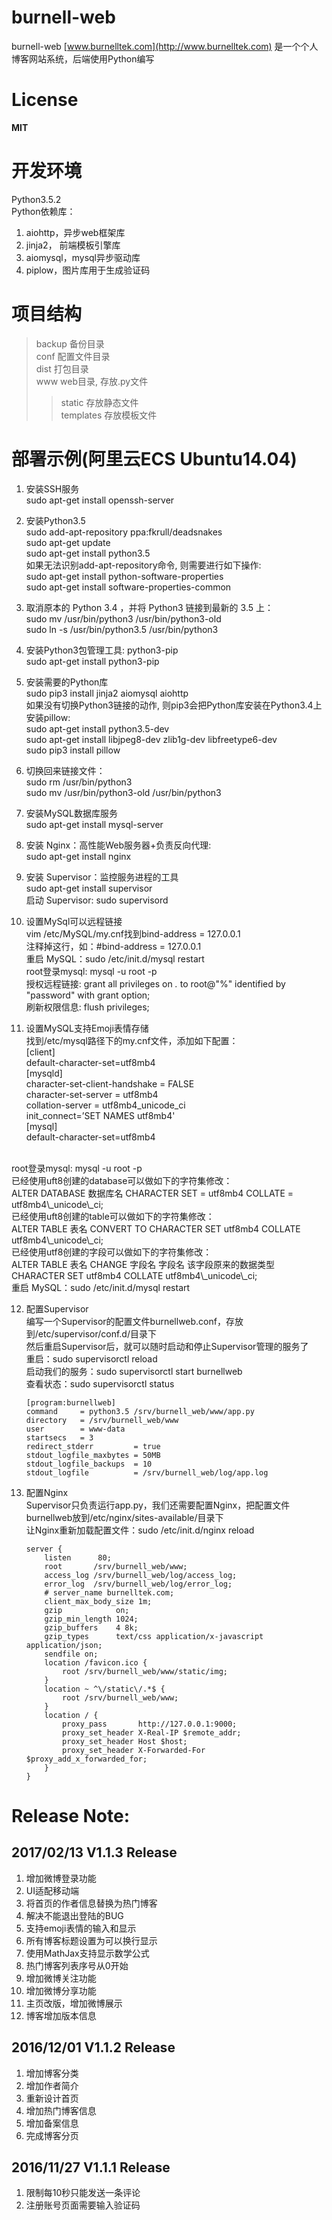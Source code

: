 burnell-web <br>
===========
burnell-web [www.burnelltek.com](http://www.burnelltek.com) 是一个个人博客网站系统，后端使用Python编写 <br>

# License <br>
**MIT** <br>

# 开发环境 <br>
Python3.5.2 <br>
Python依赖库：<br>
1. aiohttp，异步web框架库 <br>
2. jinja2， 前端模板引擎库 <br>
3. aiomysql，mysql异步驱动库 <br>
4. piplow，图片库用于生成验证码 <br>

# 项目结构 <br>
>backup                备份目录 <br>
>conf                  配置文件目录 <br>
>dist                  打包目录 <br>
>www                   web目录, 存放.py文件 <br>
>>static               存放静态文件 <br>
>>templates            存放模板文件 <br>

# 部署示例(阿里云ECS Ubuntu14.04) <br>
1. 安装SSH服务 <br>
sudo apt-get install openssh-server <br>

2. 安装Python3.5 <br>
sudo add-apt-repository ppa:fkrull/deadsnakes <br>
sudo apt-get update <br>
sudo apt-get install python3.5 <br>
如果无法识别add-apt-repository命令, 则需要进行如下操作: <br>
sudo apt-get install python-software-properties <br>
sudo apt-get install software-properties-common <br>

3. 取消原本的 Python 3.4 ，并将 Python3 链接到最新的 3.5 上：<br>
sudo mv /usr/bin/python3 /usr/bin/python3-old <br>
sudo ln -s /usr/bin/python3.5 /usr/bin/python3 <br>

4. 安装Python3包管理工具: python3-pip <br>
sudo apt-get install python3-pip <br>

5. 安装需要的Python库 <br>
sudo pip3 install jinja2 aiomysql aiohttp <br>
如果没有切换Python3链接的动作, 则pip3会把Python库安装在Python3.4上 <br>
安装pillow: <br>
sudo apt-get install python3.5-dev <br>
sudo apt-get install libjpeg8-dev zlib1g-dev libfreetype6-dev <br>
sudo pip3 install pillow <br>

6. 切换回来链接文件：<br>
sudo rm /usr/bin/python3 <br>
sudo mv /usr/bin/python3-old /usr/bin/python3 <br>

7. 安装MySQL数据库服务 <br>
sudo apt-get install mysql-server <br>

8. 安装 Nginx：高性能Web服务器+负责反向代理: <br>
sudo apt-get install nginx <br>
  
9. 安装 Supervisor：监控服务进程的工具 <br>
sudo apt-get install supervisor <br>
启动 Supervisor: sudo supervisord <br>

10. 设置MySql可以远程链接 <br>
vim /etc/MySQL/my.cnf找到bind-address = 127.0.0.1 <br>
注释掉这行，如：#bind-address = 127.0.0.1 <br>
重启 MySQL：sudo /etc/init.d/mysql restart <br>
root登录mysql: mysql -u root -p <br>
授权远程链接: grant all privileges on *.* to root@"%" identified by "password" with grant option; <br>
刷新权限信息: flush privileges; <br>

11. 设置MySQL支持Emoji表情存储 <br>
找到/etc/mysql路径下的my.cnf文件，添加如下配置： <br>
[client] <br>
default-character-set=utf8mb4 <br>
[mysqld] <br>
character-set-client-handshake = FALSE <br>
character-set-server = utf8mb4 <br>
collation-server = utf8mb4\_unicode\_ci <br>
init_connect=’SET NAMES utf8mb4' <br>
[mysql] <br>
default-character-set=utf8mb4 <br>
<br>
root登录mysql: mysql -u root -p <br>
已经使用uft8创建的database可以做如下的字符集修改： <br>
ALTER DATABASE 数据库名 CHARACTER SET = utf8mb4 COLLATE = utf8mb4\_unicode\_ci; <br>
已经使用uft8创建的table可以做如下的字符集修改： <br>
ALTER TABLE 表名 CONVERT TO CHARACTER SET utf8mb4 COLLATE utf8mb4\_unicode\_ci; <br>
已经使用utf8创建的字段可以做如下的字符集修改： <br>
ALTER TABLE 表名 CHANGE 字段名 字段名 该字段原来的数据类型 CHARACTER SET utf8mb4 COLLATE utf8mb4\_unicode\_ci; <br>
重启 MySQL：sudo /etc/init.d/mysql restart <br>

12. 配置Supervisor <br>
编写一个Supervisor的配置文件burnellweb.conf，存放到/etc/supervisor/conf.d/目录下<br>
然后重启Supervisor后，就可以随时启动和停止Supervisor管理的服务了<br>
重启：sudo supervisorctl reload <br>
启动我们的服务：sudo supervisorctl start burnellweb <br>
查看状态：sudo supervisorctl status<br>
    ```
    [program:burnellweb]
    command     = python3.5 /srv/burnell_web/www/app.py
    directory   = /srv/burnell_web/www
    user        = www-data
    startsecs   = 3
    redirect_stderr         = true
    stdout_logfile_maxbytes = 50MB
    stdout_logfile_backups  = 10
    stdout_logfile          = /srv/burnell_web/log/app.log
    ```


13. 配置Nginx <br>
Supervisor只负责运行app.py，我们还需要配置Nginx，把配置文件burnellweb放到/etc/nginx/sites-available/目录下<br>
让Nginx重新加载配置文件：sudo /etc/init.d/nginx reload <br>
    ```
    server {
        listen      80;
        root       /srv/burnell_web/www;
        access_log /srv/burnell_web/log/access_log;
        error_log  /srv/burnell_web/log/error_log;
        # server_name burnelltek.com;
        client_max_body_size 1m;
        gzip            on;
        gzip_min_length 1024;
        gzip_buffers    4 8k;
        gzip_types      text/css application/x-javascript application/json;
        sendfile on;
        location /favicon.ico {
            root /srv/burnell_web/www/static/img;
        }
        location ~ ^\/static\/.*$ {
            root /srv/burnell_web/www;
        }
        location / {
            proxy_pass       http://127.0.0.1:9000;
            proxy_set_header X-Real-IP $remote_addr;
            proxy_set_header Host $host;
            proxy_set_header X-Forwarded-For $proxy_add_x_forwarded_for;
        }
    }
    ```

# Release Note: <br>

## 2017/02/13 V1.1.3 Release <br>
1. 增加微博登录功能 <br>
2. UI适配移动端 <br>
3. 将首页的作者信息替换为热门博客 <br>
4. 解决不能退出登陆的BUG <br>
5. 支持emoji表情的输入和显示 <br>
6. 所有博客标题设置为可以换行显示 <br>
7. 使用MathJax支持显示数学公式 <br>
8. 热门博客列表序号从0开始 <br>
9. 增加微博关注功能 <br>
10. 增加微博分享功能 <br>
11. 主页改版，增加微博展示 <br>
12. 博客增加版本信息

## 2016/12/01 V1.1.2 Release <br>
1. 增加博客分类 <br>
2. 增加作者简介 <br>
3. 重新设计首页 <br>
4. 增加热门博客信息 <br>
5. 增加备案信息 <br>
6. 完成博客分页 <br>

## 2016/11/27 V1.1.1 Release <br>
1. 限制每10秒只能发送一条评论 <br>
2. 注册账号页面需要输入验证码 <br>







